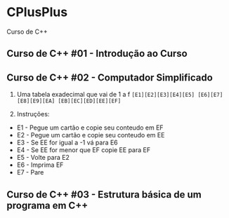 # CPlusPlus
Curso de C++

## Curso de C++ #01 - Introdução ao Curso

## Curso de C++ #02 - Computador Simplificado
1. Uma tabela exadecimal que vai de 1 a f
``[E1][E2][E3][E4][E5]
[E6][E7][E8][E9][EA]
[EB][EC][ED][EE][EF]``

2. Instruções:
 - E1 - Pegue um cartão e copie seu conteudo em EF
 - E2 - Pegue um cartão e copie seu conteudo em EE
 - E3 - Se EE for igual a -1 vá para E6
 - E4 - Se EE for menor que EF copie EE para EF
 - E5 - Volte para E2
 - E6 - Imprima EF
 - E7 - Pare

## Curso de C++ #03 - Estrutura básica de um programa em C++

